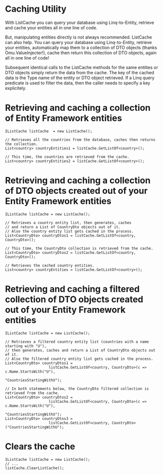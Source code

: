 ﻿Caching Utility
===============

With ListCache you can query your database using Linq-to-Entity, retrieve and cache your entities all in one line of code.
 
But, manipulating entities directly is not always recommended. ListCache can also help. You can query your database using Linq-to-Entity, retrieve your entities, automatically map them to a collection of DTO objects (thanks Omu.ValueInjecter!), cache then return this collection of DTO objects, again all in one line of code!

Subsequent identical calls to the ListCache methods for the same entities or DTO objects simply return the data from the cache. The key of the cached data is the Type name of the entity or DTO object retrieved. If a Linq query predicate is used to filter the data, then the caller needs to specify a key explicitely.


Retrieving and caching a collection of Entity Framework entities
================================================================
```
IListCache listCache  = new ListCache();

// Retrieves all the countries from the database, caches then returns the collection.
List<country> countryEntities1 = listCache.GetListOf<country>(); 

// This time, the countries are retrieved from the cache.
List<country> countryEntities2 = listCache.GetListOf<country>(); 
```

Retrieving and caching a collection of DTO objects created out of your Entity Framework entities
================================================================================================
```
IListCache listCache = new ListCache();

// Retrieves a country entity list, then generates, caches 
// and return a List of CountryDto objects out of it. 
// Also the country entity list gets cached in the process.
List<CountryDto> countryDtos1 = listCache.GetListOf<country, CountryDto>(); 

// This time, the CountryDto collection is retrieved from the cache.
List<CountryDto> countryDtos2 = listCache.GetListOf<country, CountryDto>();

// Retrieves the cached country entities.
List<country> countryEntities = listCache.GetListOf<country>(); 
```

Retrieving and caching a filtered collection of DTO objects created out of your Entity Framework entities
=========================================================================================================
```
IListCache listCache = new ListCache();

// Retrieves a filtered country entity list (countries with a name starting with "U"), 
// then generates, caches and return a List of CountryDto objects out of it. 
// Also the filtered country entity list gets cached in the process.
List<CountryDto> countryDtos1 = 
					listCache.GetListOf<country, CountryDto>(c => c.Name.StartsWith("U"), 
															 "CountriesStartingWithU"); 

// In both statements below, the CountryDto filtered collection is retrieved from the cache.
List<CountryDto> countryDtos2 = 
					listCache.GetListOf<country, CountryDto>(c => c.Name.StartsWith("U"), 
															 "CountriesStartingWithU"); 
List<CountryDto> countryDtos3 = 
					listCache.GetListOf<country, CountryDto>("CountriesStartingWithU");
```

Clears the cache
=========================================================================================================
```
IListCache listCache = new ListCache();
// ...
listCache.ClearListCache();
```
